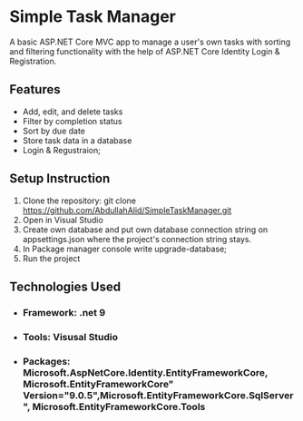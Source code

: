 # Simple Task Manager

A basic ASP.NET Core MVC app to manage a user's own tasks with sorting and filtering functionality with the help of ASP.NET Core Identity Login & Registration.

## Features

- Add, edit, and delete tasks
- Filter by completion status
- Sort by due date
- Store task data in a database
- Login & Regustraion;

## Setup Instruction

1. Clone the repository:
   git clone https://github.com/AbdullahAlid/SimpleTaskManager.git
2. Open in Visual Studio
3. Create own database and put own database connection string on appsettings.json where the project's connection string stays.
4. In Package manager console write upgrade-database;
5. Run the project

## Technologies Used

- ### Framework: .net 9
- ### Tools: Visusal Studio
- ### Packages: Microsoft.AspNetCore.Identity.EntityFrameworkCore, Microsoft.EntityFrameworkCore" Version="9.0.5",Microsoft.EntityFrameworkCore.SqlServer", Microsoft.EntityFrameworkCore.Tools
